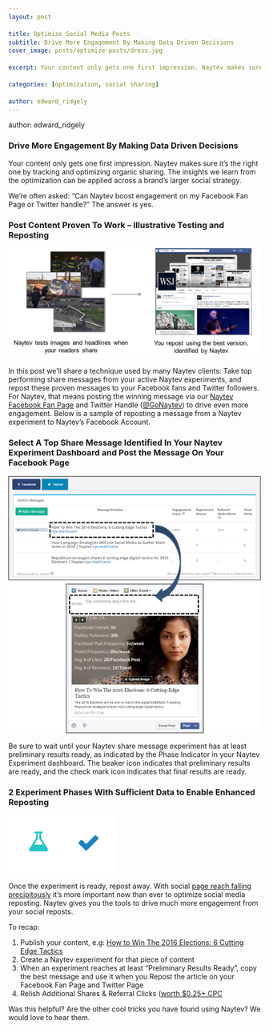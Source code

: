 ```yaml
---
layout: post

title: Optimize Social Media Posts
subtitle: Drive More Engagement By Making Data Driven Decisions
cover_image: posts/optimize-posts/dress.jpg

excerpt: Your content only gets one first impression. Naytev makes sure it’s the right one by tracking and optimizing organic sharing. 

categories: [optimization, social sharing]

author: edward_ridgely
---
```


author: edward_ridgely

### Drive More Engagement By Making Data Driven Decisions

 Your content only gets one first impression. Naytev makes sure it’s the right one by tracking and optimizing organic sharing. The insights we learn from the optimization can be applied across a brand’s larger social strategy.

We’re often asked: “Can Naytev boost engagement on my Facebook Fan Page or Twitter handle?” The answer is yes.

### Post Content Proven To Work – Illustrative Testing and Reposting

<div class="full zoomable"><img src="/images/posts/optimize-posts/publisher.png"></div> 

In this post we’ll share a technique used by many Naytev clients: Take top performing share messages from your active Naytev experiments, and repost these proven messages to your Facebook fans and Twitter followers. For Naytev, that means posting the winning message via our [Naytev Facebook Fan Page](http://blog.naytev.com/optimize-social-media-posts/www.facebook.com/naytev) and Twitter Handle ([@GoNaytev](http://www.twitter.com/gonaytev)) to drive even more engagement. Below is a sample of reposting a message from a Naytev experiment to Naytev’s Facebook Account.

### Select A Top Share Message Identified In Your Naytev Experiment Dashboard and Post the Message On Your Facebook Page

<div class="full zoomable"><img src="/images/posts/optimize-posts/repost.png"></div> 

Be sure to wait until your Naytev share message experiment has at least preliminary results ready, as indicated by the Phase Indicator in your Naytev Experiment dashboard. The beaker icon indicates that preliminary results are ready, and the check mark icon indicates that final results are ready.

### 2 Experiment Phases With Sufficient Data to Enable Enhanced Reposting

<div class="full zoomable"><img src="/images/posts/optimize-posts/phases.png"></div> 

Once the experiment is ready, repost away. With social [page reach falling precipitously](http://blog.naytev.com/its-not-your-fault-but-your-share-button-sucks/) it’s more important now than ever to optimize social media reposting. Naytev gives you the tools to drive much more engagement from your social reposts.

To recap:

1. Publish your content, e.g: [How to Win The 2016 Elections: 6 Cutting Edge Tactics](http://blog.naytev.com/how-to-win-2016-elections-6-cutting-edge-digital-tactics/)
2. Create a Naytev experiment for that piece of content
3. When an experiment reaches at least “Preliminary Results Ready”, copy the best message and use it when you Repost the article on your Facebook Fan Page and Twitter Page
4. Relish Additional Shares & Referral Clicks ([worth $0.25+ CPC](http://blog.naytev.com/facebook-share-button-vs-like-button-showdown/)

Was this helpful? Are the other cool tricks you have found using Naytev? We would love to hear them.